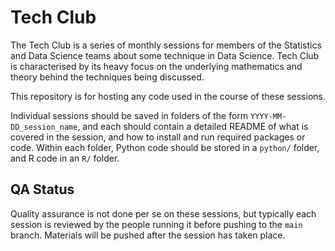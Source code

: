 # Tech Club

The Tech Club is a series of monthly sessions for members of the Statistics and Data Science teams about some technique in Data Science. Tech Club is characterised by its heavy focus on the underlying mathematics and theory behind the techniques being discussed.

This repository is for hosting any code used in the course of these sessions.

Individual sessions should be saved in folders of the form `YYYY-MM-DD_session_name`, and each should contain a detailed README of what is covered in the session, and how to install and run required packages or code. Within each folder, Python code should be stored in a `python/` folder, and R code in an `R/` folder.

## QA Status

Quality assurance is not done per se on these sessions, but typically each session is reviewed by the people running it before pushing to the `main` branch. Materials will be pushed after the session has taken place.
